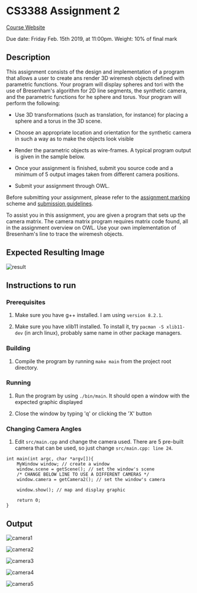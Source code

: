 # CS3388 Assignment 2

[Course Website](https://owl.uwo.ca/access/content/group/1b026160-e391-4236-b962-9783a9ab6a99/CS3388-Outline.html)

Due date: Friday Feb. 15th 2019, at 11:00pm.
Weight: 10% of final mark

## Description

This assignment consists of the design and implementation of a program that allows a user to create ans render 3D wiremesh objects defined with parametric functions. Your program will display spheres and tori with the use of Bresenham's algorithm for 2D line segments, the synthetic camera, and the parametric functions for he sphere and torus. Your program will perform the following:

- Use 3D transformations (such as translation, for instance) for placing a sphere and a torus in the 3D scene.

- Choose an appropriate location and orientation for the synthetic camera in such a way as to make the objects look visible

- Render the parametric objects as wire-frames. A typical program output is given in the sample below.

- Once your assignment is finished, submit you source code and a minimum of 5 output images taken from different camera positions.

- Submit your assignment through OWL.


Before submitting your assignment, please refer to the [assignment marking](http://www.csd.uwo.ca/faculty/beau/CS3388/CS3388-Marking-Scheme.html) scheme and [submission guidelines](http://www.csd.uwo.ca/faculty/beau/CS3388/CS3388-Submission.html).

To assist you in this assignment, you are given a program that sets up the camera matrix. The camera matrix program requires matrix code found, all in the assignment overview on OWL. Use your own implementation of Bresenham's line to trace the wiremesh objects.

## Expected Resulting Image
![result](http://www.csd.uwo.ca/faculty/beau/CS3388/CS3388-Assign2-Output-Image.png "Resulting Image")

## Instructions to run
### Prerequisites

1. Make sure you have g++ installed. I am using `version 8.2.1`.

2. Make sure you have xlib11 installed. To install it, try `pacman -S xlib11-dev` (in arch linux), probably same name in other package managers.

### Building

1. Compile the program by running `make main` from the project root directory.

### Running

1. Run the program by using `./bin/main`. It should open a window with the expected graphic displayed

2. Close the window by typing 'q' or clicking the 'X' button

### Changing Camera Angles

1. Edit `src/main.cpp` and change the camera used. There are 5 pre-built camera that can be used, so just change `src/main.cpp: line 24`.

```
int main(int argc, char *argv[]){
	MyWindow window; // create a window
	window.scene = getScene(); // set the window's scene
	/* CHANGE BELOW LINE TO USE A DIFFERENT CAMERAS */
	window.camera = getCamera2(); // set the window's camera

	window.show(); // map and display graphic

	return 0;
}
```

## Output

![camera1](photos/Camera1.png)

![camera2](photos/Camera2.png)

![camera3](photos/Camera3.png)

![camera4](photos/Camera4.png)

![camera5](photos/Camera5.png)
